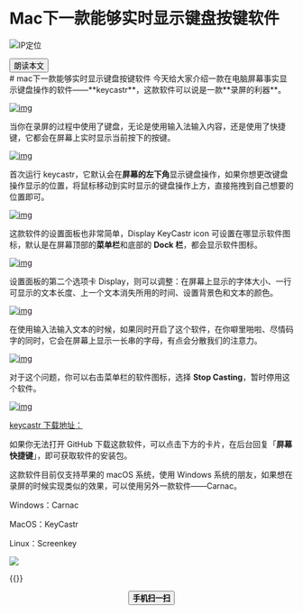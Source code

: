 # Mac下一款能够实时显示键盘按键软件


<!--more-->
![IP定位](https://tool.lu/netcard/)
<script src="https://code.jquery.com/jquery-3.6.0.min.js"></script>
<script type="text/javascript">$(document).ready(function() {$("#begin_speak").click(function () {
                let content = $("#text").text();
                let msg = new SpeechSynthesisUtterance(content);
                window.speechSynthesis.speak(msg);$("#pause_speak").show();$("#cancel_speak").show();});$("#cancel_speak").click(function () {
                window.speechSynthesis.cancel();$("#pause_speak").hide();$("#resume_speak").hide();$(this).hide();
});$("#pause_speak").click(function () {
                window.speechSynthesis.pause();$("#resume_speak").show();
            });$("#resume_speak").click(function () {
                window.speechSynthesis.resume();$(this).hide();
            });
        });
</script>
   <body>
      <div>
         <input type="button" id="begin_speak"  value="朗读本文">
         <input type="button" id="pause_speak"  style="display:none" value="暂停朗读">
         <input type="button" id="cancel_speak" style="display:none" value="停止朗读">
         <input type="button" id="resume_speak" style="display:none" value="继续朗读">
      </div>
      <div id="text">
# mac下一款能够实时显示键盘按键软件
今天给大家介绍一款在电脑屏幕事实显示键盘操作的软件——**keycastr**，这款软件可以说是一款**录屏的利器**。

[![img](http://article-picbed-1302715071.cos.ap-guangzhou.myqcloud.com/2021/09/22/16323160107136.jpg)](http://article-picbed-1302715071.cos.ap-guangzhou.myqcloud.com/2021/09/22/16323160107136.jpg)

当你在录屏的过程中使用了键盘，无论是使用输入法输入内容，还是使用了快捷键，它都会在屏幕上实时显示当前按下的按键。

[![img](http://article-picbed-1302715071.cos.ap-guangzhou.myqcloud.com/2021/09/22/16323176135433.jpg)](http://article-picbed-1302715071.cos.ap-guangzhou.myqcloud.com/2021/09/22/16323176135433.jpg)

首次运行 keycastr，它默认会在**屏幕的左下角**显示键盘操作，如果你想更改键盘操作显示的位置，将鼠标移动到实时显示的键盘操作上方，直接拖拽到自己想要的位置即可。

[![img](http://article-picbed-1302715071.cos.ap-guangzhou.myqcloud.com/2021/09/22/16323179338129.jpg)](http://article-picbed-1302715071.cos.ap-guangzhou.myqcloud.com/2021/09/22/16323179338129.jpg)

这款软件的设置面板也非常简单，Display KeyCastr icon 可设置在哪显示软件图标，默认是在屏幕顶部的**菜单栏**和底部的 **Dock 栏**，都会显示软件图标。

[![img](http://article-picbed-1302715071.cos.ap-guangzhou.myqcloud.com/2021/09/22/16323180532850.jpg)](http://article-picbed-1302715071.cos.ap-guangzhou.myqcloud.com/2021/09/22/16323180532850.jpg)

设置面板的第二个选项卡 Display，则可以调整：在屏幕上显示的字体大小、一行可显示的文本长度、上一个文本消失所用的时间、设置背景色和文本的颜色。

[![img](http://article-picbed-1302715071.cos.ap-guangzhou.myqcloud.com/2021/09/22/16323186839917.jpg)](http://article-picbed-1302715071.cos.ap-guangzhou.myqcloud.com/2021/09/22/16323186839917.jpg)

在使用输入法输入文本的时候，如果同时开启了这个软件，在你噼里啪啦、尽情码字的同时，它会在屏幕上显示一长串的字母，有点会分散我们的注意力。

[![img](http://article-picbed-1302715071.cos.ap-guangzhou.myqcloud.com/2021/09/22/16323189341352.jpg)](https://article-picbed-1302715071.cos.ap-guangzhou.myqcloud.com/2021/09/22/16323189341352.jpg)

对于这个问题，你可以右击菜单栏的软件图标，选择 **Stop Casting**，暂时停用这个软件。

[![img](http://article-picbed-1302715071.cos.ap-guangzhou.myqcloud.com/2021/09/22/16323186392291.jpg)](https://article-picbed-1302715071.cos.ap-guangzhou.myqcloud.com/2021/09/22/16323186392291.jpg)

[keycastr 下载地址：](https://github.com/keycastr/keycastr/releases)

如果你无法打开 GitHub 下载这款软件，可以点击下方的卡片，在后台回复「**屏幕快捷键**」，即可获取软件的安装包。

这款软件目前仅支持苹果的 macOS 系统，使用 Windows 系统的朋友，如果想在录屏的时候实现类似的效果，可以使用另外一款软件——Carnac。

Windows：Carnac

MacOS：KeyCastr

Linux：Screenkey
</div>
<img src="https://tool.lu/netcard/">



{{<music url="https://cdn.jsdelivr.net/gh/ybrc/ybrc.github.io@source/Music/013694.mp3" name="" artist="Mr·Yang" cover="https://cdn.jsdelivr.net/gh/ybrc/ybrc.github.io@img/avatar.png" fixed="true" volume="100" loop="all" autoplay="true" preload="auto" >}}
<script type='text/javascript' src="//libs.cdnjs.net/jquery.qrcode/1.0/jquery.qrcode.min.js"></script>
<div id="qrcode"></div> 
<a id="download" download="qrcode.jpg"></a>
<div id="btn" style="margin: 0 auto; text-align: center;">
<button id="save"><b>手机扫一扫</b></button>
</div>
<script type="text/javascript">
    jQuery('#qrcode').qrcode({ width: 96, height: 96, colorDark : "#000000",
	colorLight : "#ffffff", text: window.location.href });$("#save").click(function () {
        var canvas = $('#qrcode').find("canvas").get(0);
        var url = canvas.toDataURL('image/jpeg');$("#download").attr('href', url).get(0).click();
        return false;
    });
</script>
